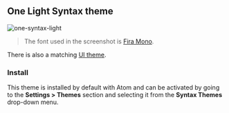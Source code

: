 ## One Light Syntax theme

![one-syntax-light](https://cloud.githubusercontent.com/assets/378023/7783214/c146b4e6-0174-11e5-8377-a57cf0274d5d.png)

> The font used in the screenshot is [Fira Mono](https://github.com/mozilla/Fira).

There is also a matching [UI theme](../one-light-ui).

### Install

This theme is installed by default with Atom and can be activated by going to the **Settings > Themes** section and selecting it from the **Syntax Themes** drop-down menu.
